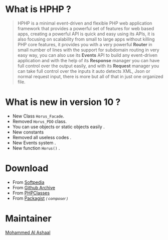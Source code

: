 What is HPHP ?
=======
<p class="lead"><blockquote>
        HPHP is a minimal event-driven and flexible PHP web application framework that provides a powerful set of features for web based apps,
        creating a powerful API is quick and easy using its APIs, it is also focusing on scalability from small to large apps
        without killing PHP core features, it provides you with a very powerful <strong>Router</strong> in small number of lines
        with the support for subdomain routing in very easy way, you can also use its <strong>Events</strong> API to build
        any event-driven application and with the help of its <strong>Response</strong> manager you can have full control
        over the output easily, and with its <strong>Request</strong> manager you can take full control over the inputs
        it auto detects XML, Json or normal request input, there is more but all of that in just one organized file.
</blockquote></p>

What is new in version 10 ?
======= 
- New Class <code>Horus_Facade</code>.   
- Removed <code>Horus_PDO</code> class.   
- You can use objects or static objects easily .  
- New constants
- Removed all useless codes .  
- New Events system .  
- New function <code>Horus()</code> .  

Download
=========
<ul>
    <li>From <a target="_blank" href="//webscripts.softpedia.com/script/Frameworks/Horus-Framework-82303.html">Softpedia</a></li>
    <li>From <a target="_blank" href="//github.com/alash3al/Horus/releases/latest">Github Archive</a></li>
    <li>From <a target="_blank" href="//www.phpclasses.org/package/8642-PHP-Develop-Web-applications-using-a-micro-framework.html">PHPClasses</a></li>
    <li>From <a target="_blank" href="//packagist.org/packages/alash3al/horus">Packagist</a> <i><small>( composer )</small></i></li>
</ul>

Maintainer
==========
<a target="_blank" href="//alash3al.github.io/Me">Mohammed Al Ashaal</a>
